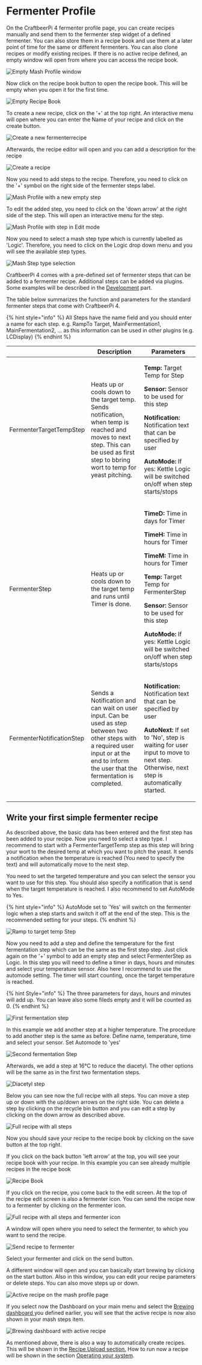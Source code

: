 # Fermenter Profile

On the CraftbeerPi 4 fermenter profile page, you can create recipes manually and send them to the fermenter step widget of a defined fermenter. You can also store them in a recipe book and use them at a later point of time for the same or different fermenters. You can also clone recipes or modify existing recipes. If there is no active recipe defined, an empty window will open from where you can access the recipe book.

![Empty Mash Profile window](../../.gitbook/assets/cbpi4-dashboard-fermenter-saved.png)

Now click on the recipe book button to open the recipe book. This will be empty when you open it for the first time.

![Empty Recipe Book](../../.gitbook/assets/cbpi4-fermenterprofile-empty.png)

To create a new recipe, click on the '+' at the top right. An interactive menu will open where you can enter the Name of your recipe and click on the create button. 

![Create a new fermenterrecipe](../../.gitbook/assets/cbpi4-fermenterprofile-recipe-newname.png)

Afterwards, the recipe editor will open and you can add a description for the recipe

![Create a recipe](../../.gitbook/assets/cbpi4-fermenterprofile-recipe-editor.png)

Now you need to add steps to the recipe. Therefore, you need to click on the '+' symbol on the right side of the fermenter steps label.

![Mash Profile with a new empty step](../../.gitbook/assets/cbpi4-fermenterprofile-addstep.png)

To edit the added step, you need to click on the 'down arrow' at the right side of the step. This will open an interactive menu for the step.

![Mash Profile with step in Edit mode](../../.gitbook/assets/cbpi4-fermenterprofile-recipe-editor2.png)

Now you need to select a mash step type which is currently labelled as 'Logic'. Therefore, you need to click on the Logic drop down menu and you will see the available step types.

![Mash Step type selection](../../.gitbook/assets/cbpi4-fermenterprofile-stepselection.png)

CraftbeerPi 4 comes with a pre-defined set of fermenter steps that can be added to a fermenter recipe. Additional steps can be added via plugins. Some examples will be described in the [Development](../development.md#creating-new-plugins) part.

The table below summarizes the function and parameters for the standard fermenter steps that come with CraftbeerPi 4.

{% hint style="info" %}
All Steps have the name field and you should enter a name for each step. e.g. RampTo Target, MainFermentation1, MainFermentation2, ... as this information can be used in other plugins (e.g. LCDisplay)
{% endhint %}

|                  | Description   | Parameters  |
| ---------------- | ------------- | ----------- |
| FermenterTargetTempStep | Heats up or cools down to the target temp. Sends notification, when temp is reached and moves to next step. This can be used as first step to bbring wort to temp for yeast pitching. | <p><strong>Temp:</strong> Target Temp for Step</p><p><strong>Sensor:</strong> Sensor to be used for this step</p><p><strong>Notification:</strong> Notification text that can be specified by user</p><p><strong>AutoMode:</strong> If yes: Kettle Logic will be switched on/off when step starts/stops</p> |
| FermenterStep | Heats up or cools down to the target temp and runs until Timer is done. | <p><strong>TimeD:</strong> Time in days for Timer</p><strong>TimeH:</strong> Time in hours for Timer</p><strong>TimeM:</strong> Time in hours for Timer</p><p><strong>Temp:</strong> Target Temp for FermenterStep</p><p><strong>Sensor:</strong> Sensor to be used for this step</p><p><strong>AutoMode:</strong> If yes: Kettle Logic will be switched on/off when step starts/stops<p> |
| FermenterNotificationStep | Sends a Notification and can wait on user input. Can be used as step between two other steps with a required user input or at the end to inform the user that the fermentation is completed. | <p><strong>Notification:</strong> Notification text that can be specified by user</p><p><strong>AutoNext:</strong> If set to 'No', step is waiting for user input to move to next step. Otherwise, next step is automatically started.</p> |

## Write your first simple fermenter recipe

As described above, the basic data has been entered and the first step has been added to your recipe. Now you need to select a step type. I recommend to start with a FermenterTargetTemp step as this step will bring your wort to the desired temp at which you want to pitch the yeast. It sends a notification when the temperature is reached (You need to specify the text) and will automatically move to the next step.

You need to set the targeted temperature and you can select the sensor you want to use for this step. You should also specify a notification that is send when the target temperature is reached. I also recommend to set AutoMode to Yes.

{% hint style="info" %}
AutoMode set to 'Yes' will switch on the fermenter logic when a step starts and switch it off at the end of the step. This is the recommended setting for your steps.
{% endhint %}

![Ramp to target temp Step](../../.gitbook/assets/cbpi4-fermenterprofile-cooldown.png)

Now you need to add a step and define the temperature for the first fermentation step which can be the same as the first step step. Just click again on the '+' symbol to add an empty step and select FermenterStep as Logic. In this step you will need to define a timer in days, hours and minutes and select your temperature sensor. Also here I recommend to use the automode setting. The timer will start counting, once the target temperature is reached.

{% hint Style="info" %}
The three parameters for days, hours and minutes will add up. You can leave also some fileds empty and it will be counted as 0.
{% endhint %}

![First fermentation step](../../.gitbook/assets/cbpi4-fermenterprofile-mainfermentation.png)

In this example we add another step at a higher temperature. The procedure to add another step is the same as before. Define name, temperature, time and select your sensor. Set Automode to 'yes'

![Second fermentation Step](../../.gitbook/assets/cbpi4-fermenterprofile-mainfermentation2.png)

Afterwards, we add a step at 16°C to reduce the diacetyl. The other options will be the same as in the first two fermentation steps.

![Diacetyl step](../../.gitbook/assets/cbpi4-fermenterprofile-diacetylstep.png)

Below you can see now the full recipe with all steps. You can move a step up or down with the up/down arrows on the right side. You can delete a step by clicking on the recycle bin button and you can edit a step by clicking on the down arrow as described above.

![Full recipe with all steps](../../.gitbook/assets/cbpi4-fermenterprofile-fullrecipe.png)

Now you should save your recipe to the recipe book by clicking on the save button at the top right. 

If you click on the back button 'left arrow' at the top, you will see your recipe book with your recipe. In this example you can see already multiple recipes in the recipe book 

![Recipe Book](../../.gitbook/assets/cbpi4-fermenterrecipebook-firstrecipe.png)


If you click on the recipe, you come back to the edit screen. At the top of the recipe edit screen is also a fermenter icon. You can send the recipe now to a fermenter by clicking on the fermenter icon. 

![Full recipe with all steps and fermenter icon](../../.gitbook/assets/cbpi4-fermenterprofile-fullrecipe_icon.png)

A window will open where you need to select the fermenter, to which you want to send the recipe. 

![Send recipe to fermenter](../../.gitbook/assets/cbpi4-fermenterprofile-sendtofermenter.png)

Select your fermenter and click on the send button.

A different window will open and you can basically start brewing by clicking on the start button. Also in this window, you can edit your recipe parameters or delete steps. You can also move steps up or down.

![Active recipe on the mash profile page](../../.gitbook/assets/cbpi4-mashprofile-activerecipe.png)

If you select now the Dashboard on your main menu and select the [Brewing dashboard ](dashboard.md#creating-a-simple-single-kettle-brew-dashboard)you defined earlier, you will see that the active recipe is now also shown in your mash steps item.

![Brewing dashboard with active recipe](../../.gitbook/assets/cbpi4-dashboard-activerecipe.png)

As mentioned above, there is also a way to automatically create recipes. This will be shown in the [Recipe Upload section.](recipe-upload.md) How to run now a recipe will be shown in the section [Operating your system](../operating-your-system.md).
